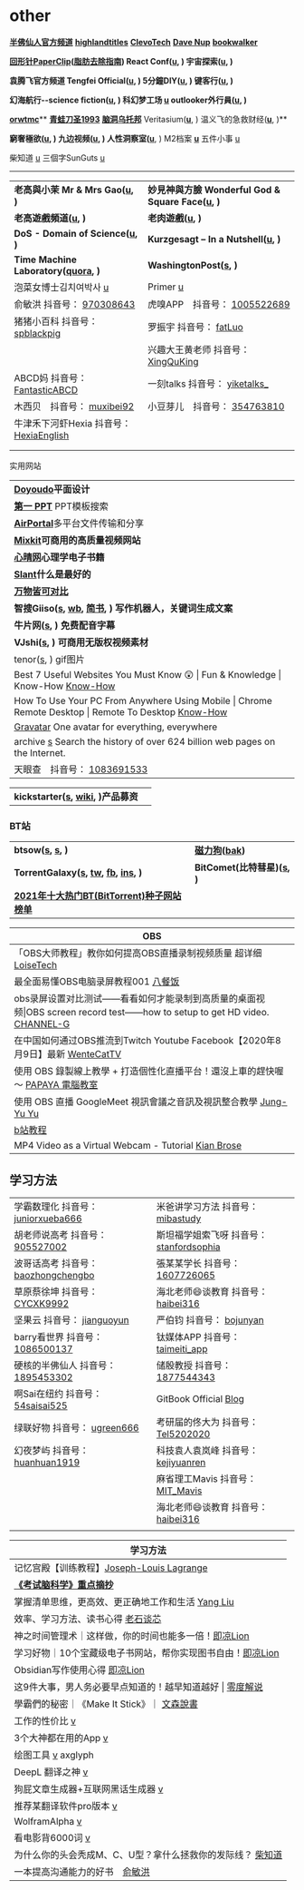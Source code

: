 # other

[**半佛仙人官方频道**](https://www.youtube.com/channel/UC5DZCgD0dXDXknbebyUQX\_w) [**highlandtitles**](https://www.highlandtitles.com) [**ClevoTech**](https://www.youtube.com/channel/UCm93t8o6OUTJg6mtnwBxydA/videos) [**Dave Nup**](https://www.youtube.com/user/FritzBox22/videos) [**bookwalker**](https://www.bookwalker.com.tw)

[**回形针PaperClip**](https://www.youtube.com/channel/UCUGJ-yKqQHl4FSZwUmGpiUg/featured)**(**[**脂肪去除指南**](https://www.youtube.com/watch?v=UNigTz-Lgx8)**) React Conf(**[**u**](https://www.youtube.com/channel/UCz5vTaEhvh7dOHEyd1efcaQ/featured)**, ) 宇宙探索(**[**u**](https://www.youtube.com/channel/UC30F9kDKWCmu2XWPqZilTGw/videos)**, )**

**袁腾飞官方频道 Tengfei Official(**[**u**](https://www.youtube.com/c/tengfeiofficial/featured)**, ) 5分鐘DIY(**[**u**](https://www.youtube.com/c/5%E5%88%86%E9%90%98DIY/featured)**, ) 键客行(**[**u**](https://www.youtube.com/channel/UChjYHZ3yGQucOFw14BNnTqw/featured)**, )**

**幻海航行--science fiction(**[**u**](https://www.youtube.com/channel/UCp1nO1bgVwks9b5EhKQGVag/featured)**, ) 科幻梦工场 **[**u**](https://www.youtube.com/channel/UCTY7QED-uxqgUtU0COknFdg)** outlooker外行員(**[**u**](https://www.youtube.com/c/outlooker%E5%A4%96%E8%A1%8C%E5%93%A1/featured)**, )**

[**orwtmc**](https://space.bilibili.com/353458898)** **[**青蛙刀圣1993**](https://www.youtube.com/channel/UCWx-9tUBYtpVVchhNVDchSw)** **[**脑洞乌托邦**](https://www.youtube.com/channel/UC2tQpW0dPiyWPebwBSksJ\_g/featured)** Veritasium(**[**u**](https://www.youtube.com/c/veritasium/featured)**, ) 温义飞的急救财经(**[**u**](https://www.youtube.com/channel/UCfpjlfw7KxaU7gZp038\_t8w/videos)**, )**

**窮奢極欲(**[**u**](https://www.youtube.com/channel/UCA0o60mhG0v2Eha8wSL3\_Jw/featured)**, ) 九边视频(**[**u**](https://www.youtube.com/channel/UC8gAAkJqnraOGnN9zEfigYA/featured)**, ) 人性洞察室(**[**u**](https://www.youtube.com/channel/UCI7uUDMlJJsH9oXrmaEkzpA/videos), ) M2档案 [**u**](https://www.youtube.com/channel/UC9HOOTENXN\_Q2AJ7eozWBXA/videos) 五件小事 [u](https://www.youtube.com/channel/UC5TSUHDDGa8mQ1aS\_S6EQnA)

柴知道 [u](https://www.youtube.com/channel/UCQtwvRQWnT5Buh9hpvNNryQ) 三個字SunGuts [u](https://www.youtube.com/channel/UCTPPmVw8pCUmw9tfY\_MaKNg)

***

|                                                                                                                                                                                                                |                                                                                                                                                                                                                   |
| -------------------------------------------------------------------------------------------------------------------------------------------------------------------------------------------------------------- | ----------------------------------------------------------------------------------------------------------------------------------------------------------------------------------------------------------------- |
| **老高與小茉 Mr & Mrs Gao(**[**u**](https://www.youtube.com/channel/UCMUnInmOkrWN4gof9KlhNmQ/featured)**, )**                                                                                                       | **妙見神與方臉 Wonderful God & Square Face(**[**u**](https://www.youtube.com/channel/UCtR5okwgTMghi\_uyWvbloEg/featured)**, )**                                                                                         |
| **老高遊戲頻道(**[**u**](https://www.youtube.com/c/%E9%85%B7%E7%88%B1ZERO%E6%B8%B8%E6%88%8F%E9%A2%91%E9%81%93/featured)**, )**                                                                                       | **老肉遊戲(**[**u**](https://www.youtube.com/channel/UCbdu8x8oRFQxpVrq4kdRtHQ/featured)**, )**                                                                                                                        |
| **DoS - Domain of Science(**[**u**](https://www.youtube.com/c/DomainofScience/featured)**, )**                                                                                                                 | **Kurzgesagt – In a Nutshell(**[**u**](https://www.youtube.com/c/inanutshell/playlists)**, )**                                                                                                                    |
| **Time Machine Laboratory(**[**quora**](https://timemachinelaboratory.quora.com)**, )**                                                                                                                        | **WashingtonPost(**[**s**](https://www.washingtonpost.com)**, )**                                                                                                                                                 |
| 泡菜女博士김치여박사 [u](https://www.youtube.com/channel/UC4NnQdkTV4TaQSFNec00k5A/videos)                                                                                                                                | Primer [u](https://www.youtube.com/c/PrimerLearning/videos)                                                                                                                                                       |
| 俞敏洪 抖音号： [970308643](https://www.douyin.com/user/MS4wLjABAAAAYkN--6n0AOLCeJK23yGwYvZRwLjfiDONotSIo1a3sdc?enter\_from=recommend\&enter\_method=video\_title\&from\_gid=7018203070278503720\&is\_full\_screen=0) | 虎嗅APP　抖音号： [1005522689](https://www.douyin.com/user/MS4wLjABAAAA2MxACf1MWqHhiKVCjyFH5-NxDwJ9o4QY0yC4RCCQsTE?enter\_from=recommend\&enter\_method=video\_title\&from\_gid=7012561514771008799\&is\_full\_screen=0) |
| 猪猪小百科 抖音号： [spblackpig](https://www.douyin.com/user/MS4wLjABAAAAL-FenUAyg04QdVYPD7vC941cUZyClJE92JWTnqIcp8ivcuH6tP9dLxLpvsYZzsVt)                                                                              | 罗振宇 抖音号： [fatLuo](https://www.douyin.com/user/MS4wLjABAAAAVXtxOwQQIXQdGWJSA2x4YUqh7Y8KUSszOQ3I5y8GhIk)                                                                                                            |
|                                                                                                                                                                                                                | 兴趣大王黄老师 抖音号： [XingQuKing](https://www.douyin.com/user/MS4wLjABAAAAWhFLq9hFAbySFKcOIDu6h40D4MGfwkaQ7yr8RnFI1gQ)                                                                                                    |
| ABCD妈 抖音号： [FantasticABCD](https://www.douyin.com/user/MS4wLjABAAAAQMse9F2T3mlekFfbZPrRvpcCrnyEd8C7W\_qrL991ENg)                                                                                               | 一刻talks 抖音号： [yiketalks\_](https://www.douyin.com/user/MS4wLjABAAAAQrDiUctFXIeX45MytO60ciIBP-wF3UU9ML7dC9scV-w)                                                                                                   |
| 木西贝　抖音号： [muxibei92](https://www.douyin.com/user/MS4wLjABAAAAvUXvQRkFCa3bj0-9Goyx8htd2YekfL1gtd-zXEfcJ9Hme2opofcZQ-IQHblmdUG-)                                                                                 | 小豆芽儿　抖音号： [354763810](https://www.douyin.com/user/MS4wLjABAAAA8D5tYt-DiZfnPvuu3vi2Qv6kLXPafpG26TpBWGz-JSw)                                                                                                        |
| 牛津禾下河虾Hexia 抖音号： [HexiaEnglish](https://www.douyin.com/user/MS4wLjABAAAA6vAaReZd3f-nfoMDMOSTAjuDJOwn6LvAw4ER3mDCiAgTW-Q3Tl\_4iKsjIEQd9VgD)                                                                     |                                                                                                                                                                                                                   |
|                                                                                                                                                                                                                |                                                                                                                                                                                                                   |
|                                                                                                                                                                                                                |                                                                                                                                                                                                                   |

实用网站

|                                                                                                                                                              |
| ------------------------------------------------------------------------------------------------------------------------------------------------------------ |
| [**Doyoudo**](https://www.doyoudo.com)**平面设计**                                                                                                               |
| [**第一 PPT**](http://www.1ppt.com) PPT模板搜索                                                                                                                    |
| [**AirPortal**](https://airportal.cn)多平台文件传输和分享                                                                                                              |
| [**Mixkit**](https://mixkit.co)**可商用的高质量视频网站**                                                                                                               |
| [**心晴网**](http://www.ixinqing.com)**心理学电子书籍**                                                                                                                |
| [**Slant**](https://www.slant.co)**什么是最好的**                                                                                                                  |
| [**万物皆可对比**](https://versus.com/cn)                                                                                                                          |
| **智搜Giiso(**[**s**](https://www.giiso.com)**, **[**wb**](https://weibo.com/giiso)**, **[**简书**](https://www.jianshu.com/p/55dd6d4ed98a)**, ) 写作机器人，关键词生成文案** |
| **牛片网(**[**s**](https://www.6pian.cn)**, ) 免费配音字幕**                                                                                                          |
| **VJshi(**[**s**](https://www.vjshi.com)**, ) 可商用无版权视频素材**                                                                                                   |
| tenor([s](https://tenor.com), ) gif图片                                                                                                                        |
| Best 7 Useful Websites You Must Know 😲 \| Fun & Knowledge \| Know-How [Know-How](https://www.youtube.com/watch?v=o70qa-XEzlk)                               |
| How To Use Your PC From Anywhere Using Mobile \| Chrome Remote Desktop \| Remote To Desktop [Know-How](https://www.youtube.com/watch?v=X4PDihvKi0M)          |
| [Gravatar](https://en.gravatar.com) One avatar for everything, everywhere                                                                                    |
| archive [s](https://archive.org) Search the history of over 624 billion web pages on the Internet.                                                           |
| 天眼查　抖音号： [1083691533](https://www.douyin.com/user/MS4wLjABAAAA6LFLWEKBTjzmGX1KEIcJ2xm604rOpO9nE2mwVR3GPu0)                                                   |

|                                                                                                                            |   |
| -------------------------------------------------------------------------------------------------------------------------- | - |
| **kickstarter(**[**s**](https://www.kickstarter.com)**, **[**wiki**](https://zh.wikipedia.org/wiki/Kickstarter)**, )产品募资** |   |

### BT站

|                                                                                                                                                                                                                |                                                                    |
| -------------------------------------------------------------------------------------------------------------------------------------------------------------------------------------------------------------- | ------------------------------------------------------------------ |
| **btsow(**[**s**](https://btsow.digital)**, **[**s**](https://btsow.com)**, )**                                                                                                                                | [**磁力狗**](http://clg5.info)**(**[**bak**](http://ciligou.top)**)** |
| **TorrentGalaxy(**[**s**](https://torrentgalaxy.to)**, **[**tw**](https://twitter.com/tgxsocial)**, **[**fb**](https://www.facebook.com/tgxsocial1)**, **[**ins**](https://www.instagram.com/tgxsocial)**, )** | **BitComet(比特彗星)(**[**s**](https://www.bitcomet.com/cn)**, )**     |
| [**2021年十大热门BT(BitTorrent)种子网站榜单**](http://www.usbmi.com/5991.html)                                                                                                                                            |                                                                    |

| OBS                                                                                                                                            |
| ---------------------------------------------------------------------------------------------------------------------------------------------- |
| 「OBS大师教程」教你如何提高OBS直播录制视频质量 超详细 [LoiseTech](https://www.youtube.com/watch?v=cWt9Bcaw8FY)                                                        |
| 最全面易懂OBS电脑录屏教程001 [八餐饭](https://www.youtube.com/watch?v=wGn2cAyU9Qw\&t=147s)                                                                   |
| obs录屏设置对比测试——看看如何才能录制到高质量的桌面视频\|OBS screen record test——how to setup to get HD video. [CHANNEL-G](https://www.youtube.com/watch?v=G8eTp4ji6Go) |
| 在中国如何通过OBS推流到Twitch Youtube Facebook【2020年8月9日】最新 [WenteCatTV](https://www.youtube.com/watch?v=51NltC5nzdA)                                    |
| 使用 OBS 錄製線上教學 + 打造個性化直播平台！還沒上車的趕快喔 ～ [PAPAYA 電腦教室](https://www.youtube.com/watch?v=GFJQLY3ldGs)                                                |
| 使用 OBS 直播 GoogleMeet 視訊會議之音訊及視訊整合教學 [Jung-Yu Yu](https://www.youtube.com/watch?v=OZpsjbMPT5k)                                                  |
| [b站教程](https://member.bilibili.com/platform/home?spm\_id\_from=444.41.b\_696e7465726e6174696f6e616c486561646572.14)                            |
| MP4 Video as a Virtual Webcam - Tutorial [Kian Brose](https://www.youtube.com/watch?v=hKLH\_V4qE\_0)                                           |

## 学习方法

|                                                                                                                                                                                                                                                                                                                                                                                       |                                                                                                                                                                                                                                                                                                                                                               |
| ------------------------------------------------------------------------------------------------------------------------------------------------------------------------------------------------------------------------------------------------------------------------------------------------------------------------------------------------------------------------------------- | ------------------------------------------------------------------------------------------------------------------------------------------------------------------------------------------------------------------------------------------------------------------------------------------------------------------------------------------------------------- |
| 学霸数理化 抖音号： [juniorxueba666](https://www.douyin.com/user/MS4wLjABAAAA6ddYk\_NwEACcP\_1d6d1KVvkOfV56SA-a6n5TUZ\_irhR5qA0ktlue9KxEC8CtzyRG?author\_id=1543365928955043\&enter\_from=video\_detail\&enter\_method=video\_title\&from\_gid=6927446596959456519\&group\_id=6927446596959456519\&log\_pb=%7B%22impr\_id%22%3A%22021633806257959fdbddc0300fff0010a80d0930000072b6384a1%22%7D) | 米爸讲学习方法 抖音号： [mibastudy](https://www.douyin.com/user/MS4wLjABAAAAiNUMXPz3bpTqBcGqLW6BqEd0PF\_DHTonnNZKTWpo8SaIgYZQfpw6-OwZBKYUs-wQ?author\_id=1301475249889799\&enter\_from=video\_detail\&enter\_method=video\_title\&from\_gid=7012888486034296095\&group\_id=7012888486034296095\&log\_pb=%7B%22impr\_id%22%3A%2220211009063218010212087082400FB4BE%22%7D) |
| 胡老师说高考 抖音号： [905527002](https://www.douyin.com/user/MS4wLjABAAAAqhIS6Gt0liAQ4EQQu8EnwMZAQBiDOP26fNg2VdS9ZAY?author\_id=98031953970\&enter\_from=video\_detail\&enter\_method=video\_title\&from\_gid=6990237279369399585\&group\_id=6990237279369399585\&log\_pb=%7B%22impr\_id%22%3A%22021633780520013fdbddc0300fff0010a8a112c0000000cfe94b9%22%7D)                                  | 斯坦福学姐索飞呀 抖音号： [stanfordsophia](https://www.douyin.com/user/MS4wLjABAAAAMNmUCzmHwMa4J4dlkb0b7pdNX894E8OdS2Cm8bwzEP8ePR2bMzT7h4uP3qEfWoak?enter\_from=follow\&enter\_method=video\_title\&from\_gid=7016148072157728035\&is\_full\_screen=0)                                                                                                                    |
| 波哥话高考 抖音号： [baozhongchengbo](https://www.douyin.com/user/MS4wLjABAAAAd-Ewg\_f-4rRgLbEmOHx6ava-9g2\_7Ke8GkKVRwZEmNQsMSODYt\_hmNKbl5amuWsN?author\_id=1477335568364830\&enter\_from=video\_detail\&enter\_method=video\_title\&from\_gid=7014357878144257293\&group\_id=7014357878144257293\&log\_pb=%7B%22impr\_id%22%3A%22202110090656350102120742004013DC07%22%7D)                   | 張某某学长 抖音号： [1607726065](https://www.douyin.com/user/MS4wLjABAAAABtODNJSu7URn9SDH308-X8GIN4wSGrwcOjTtbhWAFwY?author\_id=102530126329\&enter\_from=video\_detail\&enter\_method=video\_title\&from\_gid=7000724011093200159\&group\_id=7000724011093200159\&log\_pb=%7B%22impr\_id%22%3A%22021633778840973fdbddc0200fff0050a141e48000000078a09e9%22%7D)         |
| 草原蔡徐坤 抖音号： [CYCXK9992](https://www.douyin.com/user/MS4wLjABAAAAwqxIy-iQk3mDb8MYJfH2Kdri3qh0D2SYEPTCEydUTXQ?author\_id=852846987444455\&enter\_from=video\_detail\&enter\_method=video\_title\&from\_gid=7006314500617964835\&group\_id=7006314500617964835\&log\_pb=%7B%22impr\_id%22%3A%2220211009073811010212185153191343C6%22%7D)                                                  | 海北老师😄谈教育 抖音号： [haibei316](https://www.douyin.com/user/MS4wLjABAAAAj9BYnzsg5UC2JePAEwuzxJPt2y1CGYNi9wftmfLBRp8oZItL0DxTbJj00UcXR91q?author\_id=1521328315961982\&enter\_from=follow\&enter\_method=comment\&from\_gid=7016874011183385892\&group\_id=7016874011183385892)                                                                                     |
| 坚果云 抖音号： [jianguoyun](https://www.douyin.com/user/MS4wLjABAAAAiiO57OLquOM7PLc7wn\_9FCI9WmbMHlbkpXIUM2mJI0Y?author\_id=52973123899\&enter\_from=video\_detail\&enter\_method=video\_title\&from\_gid=6982403139970370846\&group\_id=6982403139970370846\&log\_pb=%7B%22impr\_id%22%3A%22202110091940570101330310791216A190%22%7D)                                                      | 严伯钧 抖音号： [bojunyan](https://www.douyin.com/user/MS4wLjABAAAA6cLFP6uL4NmSxtnd9miQb-9S6GweLvikkmvKKFUT74A?author\_id=105595202170\&enter\_from=video\_detail\&enter\_method=video\_title\&from\_gid=6988074980726623499\&group\_id=6988074980726623499\&log\_pb=%7B%22impr\_id%22%3A%22021633779899419fdbddc0300fff0010a8971da00000024321bd6%22%7D)             |
| barry看世界 抖音号： [1086500137](https://www.douyin.com/user/MS4wLjABAAAA3-c5SmU4nM6WDpXjQv53St3hUFIJ\_lz4xClxdSK18GE?author\_id=100540202672\&enter\_from=video\_detail\&enter\_method=video\_title\&from\_gid=6991667789681413413\&group\_id=6991667789681413413\&log\_pb=%7B%22impr\_id%22%3A%2220211009195304010132033038171941F6%22%7D)                                                | 钛媒体APP 抖音号： [taimeiti\_app](https://www.douyin.com/user/MS4wLjABAAAAJMSQPRFGDhs4\_kxJK64dnD1bLtvfqtQMKsDMqBCx250?author\_id=109088689013\&enter\_from=video\_detail\&enter\_method=video\_title\&from\_gid=6937595961782897931\&group\_id=6937595961782897931\&log\_pb=%7B%22impr\_id%22%3A%22021633804743753fdbddc0100fff0030a0811600000000f9f4b8c%22%7D)    |
| 硬核的半佛仙人 抖音号： [1895453302](https://www.douyin.com/user/MS4wLjABAAAAMq88qXMMA2uaVermm\_TP-uUFdmNhp10cnN5VcrqT6HM?author\_id=109726881745\&enter\_from=video\_detail\&enter\_method=video\_title\&from\_gid=6919053018755353867\&group\_id=6919053018755353867\&log\_pb=%7B%22impr\_id%22%3A%22202110100317540102120742053C282168%22%7D)                                                 | 储殷教授 抖音号： [1877544343](https://www.douyin.com/user/MS4wLjABAAAAcaWN\_3-uvQOF1w13i1pQ4-iGSapsGqvtjNodeFEM3wU?author\_id=66402061517\&enter\_from=video\_detail\&enter\_method=video\_title\&from\_gid=6917538569343061263\&group\_id=6917538569343061263\&log\_pb=%7B%22impr\_id%22%3A%22021633807178127fdbddc0300fff0010a83dac400000006e8ed23%22%7D)          |
| 啊Sai在纽约 抖音号： [54saisai525](https://www.douyin.com/user/MS4wLjABAAAAiqbzs7QDOWyfWQIpWRuhlEwk75CgwCpRnVnGcOnFSaE?author\_id=80545353014\&enter\_from=video\_detail\&enter\_method=video\_title\&from\_gid=6914083932598308108\&group\_id=6914083932598308108\&log\_pb=%7B%22impr\_id%22%3A%22021633808388327fdbddc0300fff0010a8a1121000000084b3a71%22%7D)                               | GitBook Official [Blog](https://blog.gitbook.com)                                                                                                                                                                                                                                                                                                             |
| 绿联好物 抖音号： [ugreen666](https://www.douyin.com/user/MS4wLjABAAAAWsqc26jFJYMBTuaxdfuB21aIc\_43sTEXH6KSvXSQ5Xyy0tGnQdmQwd4\_Epl1mWVf?enter\_from=follow\&enter\_method=video\_title\&from\_gid=7017000998514281759\&is\_full\_screen=0)                                                                                                                                                   | 考研届的佟大为 抖音号： [Tel5202020](https://www.douyin.com/user/MS4wLjABAAAAQeXaXdXCQczvn5N-TGX2RmHIsoaPklW6IY31nZh9nOk?author\_id=95124776396\&enter\_from=video\_detail\&enter\_method=video\_title\&from\_gid=6905942494689774861\&group\_id=6905942494689774861\&log\_pb=%7B%22impr\_id%22%3A%22021633809200361fdbddc0100fff0030ad451d000000033726aaf%22%7D)        |
| 幻夜梦屿 抖音号： [huanhuan1919](https://www.douyin.com/user/MS4wLjABAAAAH0MiP8bWLYNC6V5dgOWlPMQwe1sFCG-NvNE48K3hjQ\_fPwQm54nNSUWVqLg-oX8d)                                                                                                                                                                                                                                                   | 科技袁人袁岚峰 抖音号： [kejiyuanren](https://www.douyin.com/user/MS4wLjABAAAA3qDpJ5yNTOFrsXBqShcwmr1qV\_ztoARuwLnklCK9xwY?enter\_from=follow\&enter\_method=video\_title\&from\_gid=7016551468668833035\&is\_full\_screen=0)                                                                                                                                            |
|                                                                                                                                                                                                                                                                                                                                                                                       | 麻省理工Mavis 抖音号： [MIT\_Mavis](https://www.douyin.com/user/MS4wLjABAAAA1JkCVyuMNMoJF-PqU2JVYKUJhSErWSSgX\_RgEVJ2PoA?enter\_from=recommend\&enter\_method=video\_title\&from\_gid=7011270650518097192\&is\_full\_screen=0)                                                                                                                                        |
|                                                                                                                                                                                                                                                                                                                                                                                       | 海北老师😄谈教育 抖音号： [haibei316](https://www.douyin.com/user/MS4wLjABAAAAj9BYnzsg5UC2JePAEwuzxJPt2y1CGYNi9wftmfLBRp8oZItL0DxTbJj00UcXR91q?enter\_from=recommend\&enter\_method=video\_title\&from\_gid=7017673118068116766\&is\_full\_screen=0)                                                                                                                     |
|                                                                                                                                                                                                                                                                                                                                                                                       |                                                                                                                                                                                                                                                                                                                                                               |

| 学习方法                                                                                                                                                                                                                                                                                                    |
| ------------------------------------------------------------------------------------------------------------------------------------------------------------------------------------------------------------------------------------------------------------------------------------------------------- |
| 记忆宫殿【训练教程】[Joseph-Louis Lagrange](https://www.youtube.com/playlist?list=PLHpfx416EzLNtVwZlTMXV3TaOXKKiuj\_E)                                                                                                                                                                                            |
| [**《考试脑科学》重点摘抄**](https://zhuanlan.zhihu.com/p/166182158)                                                                                                                                                                                                                                               |
| 掌握清单思维，更高效、更正确地工作和生活 [Yang Liu](https://www.youtube.com/playlist?list=PLhXu26RzZZTxHD3Dp6Zo8PQvVsdYBO4eF)                                                                                                                                                                                               |
| 效率、学习方法、读书心得 [老石谈芯](https://www.youtube.com/playlist?list=PLZbVf-X2rhjYnNwWZRb4wIgBjiyAsGKTL)                                                                                                                                                                                                           |
| 神之时间管理术｜这样做，你的时间也能多一倍！[即凉Lion](https://www.youtube.com/watch?v=O6u\_BuXpu7Q)                                                                                                                                                                                                                            |
| 学习好物｜10个宝藏级电子书网站，帮你实现图书自由！[即凉Lion](https://www.youtube.com/watch?v=hFxoXg4KLnM)                                                                                                                                                                                                                         |
| Obsidian写作使用心得 [即凉Lion](https://www.youtube.com/watch?v=431M1q8tlTI)                                                                                                                                                                                                                                    |
| 这9件大事，男人务必要早点知道的！越早知道越好 \| [零度解说](https://www.youtube.com/watch?v=Z23hSrmuJ70\&list=TLPQMTcwODIwMjEYIqp9q-eoOw\&index=2)                                                                                                                                                                                |
| 學霸們的秘密｜《Make It Stick》｜ [文森說書](https://www.youtube.com/watch?v=k-MOeKIkvfs)                                                                                                                                                                                                                             |
| 工作的性价比 [v](https://www.douyin.com/video/7014879001286053156?count=10\&cursor=1633461901000\&modeFrom=userLike\&pre\_vid=7015430334917643531\&previous\_page=video\_detail\&secUid=MS4wLjABAAAAz2va9iNHKFQ8a0GiwHZkHaul2PRtqdpN4bOrZvmN4RnrbduTMV-sJIFWyeib4lsF\&fir\_previous\_page=personal\_homepage) |
| 3个大神都在用的App [v](https://www.douyin.com/video/7013340348747353351)                                                                                                                                                                                                                                       |
| 绘图工具 [v](https://www.douyin.com/video/7006314500617964835) axglyph                                                                                                                                                                                                                                      |
| DeepL 翻译之神 [v](https://www.douyin.com/video/6983130189605719304)                                                                                                                                                                                                                                        |
| 狗屁文章生成器+互联网黑话生成器 [v](https://www.douyin.com/video/6974402751220468999)                                                                                                                                                                                                                                  |
| 推荐某翻译软件pro版本 [v](https://www.douyin.com/video/7000724011093200159)                                                                                                                                                                                                                                      |
| WolframAlpha [v](https://www.douyin.com/video/6991110243765718312?previous\_page=personal\_homepage\&modeFrom=userLike\&cursor=1628253096000\&count=10\&secUid=MS4wLjABAAAAz2va9iNHKFQ8a0GiwHZkHaul2PRtqdpN4bOrZvmN4RnrbduTMV-sJIFWyeib4lsF)                                                            |
| 看电影背6000词 [v](https://www.douyin.com/video/6952125621543734536)                                                                                                                                                                                                                                         |
| 为什么你的头会秃成M、C、U型？拿什么拯救你的发际线？ [柴知道](https://www.youtube.com/watch?v=Iz2Y5mtOMQU)                                                                                                                                                                                                                          |
| 一本提高沟通能力的好书　[俞敏洪](https://www.douyin.com/video/7026668497547644198)                                                                                                                                                                                                                                     |
